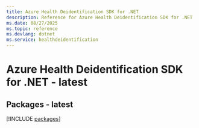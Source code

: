 ```yaml
---
title: Azure Health Deidentification SDK for .NET
description: Reference for Azure Health Deidentification SDK for .NET
ms.date: 08/27/2025
ms.topic: reference
ms.devlang: dotnet
ms.service: healthdeidentification
---
```

# Azure Health Deidentification SDK for .NET - latest
## Packages - latest
[!INCLUDE [packages](health-deidentification-index.md)]